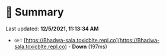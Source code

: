 # 📖 Summary
Last updated: **12/5/2021, 11:13:34 AM**

- `GET` [https://Bhadwa-sala.toxicblte.repl.co](https://Bhadwa-sala.toxicblte.repl.co) - **Down** (197ms)
